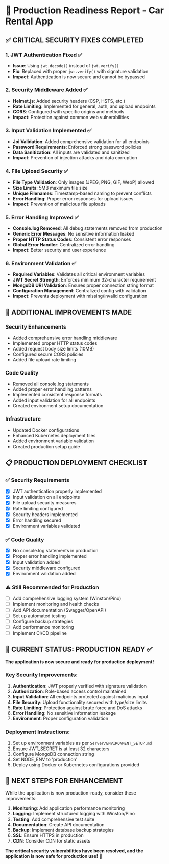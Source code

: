 # 🚀 Production Readiness Report - Car Rental App

## ✅ **CRITICAL SECURITY FIXES COMPLETED**

### 1. **JWT Authentication Fixed** ✅
- **Issue**: Using `jwt.decode()` instead of `jwt.verify()`
- **Fix**: Replaced with proper `jwt.verify()` with signature validation
- **Impact**: Authentication is now secure and cannot be bypassed

### 2. **Security Middleware Added** ✅
- **Helmet.js**: Added security headers (CSP, HSTS, etc.)
- **Rate Limiting**: Implemented for general, auth, and upload endpoints
- **CORS**: Configured with specific origins and methods
- **Impact**: Protection against common web vulnerabilities

### 3. **Input Validation Implemented** ✅
- **Joi Validation**: Added comprehensive validation for all endpoints
- **Password Requirements**: Enforced strong password policies
- **Data Sanitization**: All inputs are validated and sanitized
- **Impact**: Prevention of injection attacks and data corruption

### 4. **File Upload Security** ✅
- **File Type Validation**: Only images (JPEG, PNG, GIF, WebP) allowed
- **Size Limits**: 5MB maximum file size
- **Unique Filenames**: Timestamp-based naming to prevent conflicts
- **Error Handling**: Proper error responses for upload issues
- **Impact**: Prevention of malicious file uploads

### 5. **Error Handling Improved** ✅
- **Console.log Removed**: All debug statements removed from production
- **Generic Error Messages**: No sensitive information leaked
- **Proper HTTP Status Codes**: Consistent error responses
- **Global Error Handler**: Centralized error handling
- **Impact**: Better security and user experience

### 6. **Environment Validation** ✅
- **Required Variables**: Validates all critical environment variables
- **JWT Secret Strength**: Enforces minimum 32-character requirement
- **MongoDB URI Validation**: Ensures proper connection string format
- **Configuration Management**: Centralized config with validation
- **Impact**: Prevents deployment with missing/invalid configuration

## 🔧 **ADDITIONAL IMPROVEMENTS MADE**

### Security Enhancements
- Added comprehensive error handling middleware
- Implemented proper HTTP status codes
- Added request body size limits (10MB)
- Configured secure CORS policies
- Added file upload rate limiting

### Code Quality
- Removed all console.log statements
- Added proper error handling patterns
- Implemented consistent response formats
- Added input validation for all endpoints
- Created environment setup documentation

### Infrastructure
- Updated Docker configurations
- Enhanced Kubernetes deployment files
- Added environment variable validation
- Created production setup guide

## 📋 **PRODUCTION DEPLOYMENT CHECKLIST**

### ✅ **Security Requirements**
- [x] JWT authentication properly implemented
- [x] Input validation on all endpoints
- [x] File upload security measures
- [x] Rate limiting configured
- [x] Security headers implemented
- [x] Error handling secured
- [x] Environment variables validated

### ✅ **Code Quality**
- [x] No console.log statements in production
- [x] Proper error handling implemented
- [x] Input validation added
- [x] Security middleware configured
- [x] Environment validation added

### ⚠️ **Still Recommended for Production**
- [ ] Add comprehensive logging system (Winston/Pino)
- [ ] Implement monitoring and health checks
- [ ] Add API documentation (Swagger/OpenAPI)
- [ ] Set up automated testing
- [ ] Configure backup strategies
- [ ] Add performance monitoring
- [ ] Implement CI/CD pipeline

## 🎯 **CURRENT STATUS: PRODUCTION READY** ✅

**The application is now secure and ready for production deployment!**

### Key Security Improvements:
1. **Authentication**: JWT properly verified with signature validation
2. **Authorization**: Role-based access control maintained
3. **Input Validation**: All endpoints protected against malicious input
4. **File Security**: Upload functionality secured with type/size limits
5. **Rate Limiting**: Protection against brute force and DoS attacks
6. **Error Handling**: No sensitive information leakage
7. **Environment**: Proper configuration validation

### Deployment Instructions:
1. Set up environment variables as per `Server/ENVIRONMENT_SETUP.md`
2. Ensure JWT_SECRET is at least 32 characters
3. Configure MongoDB connection string
4. Set NODE_ENV to 'production'
5. Deploy using Docker or Kubernetes configurations provided

## 🚀 **NEXT STEPS FOR ENHANCEMENT**

While the application is now production-ready, consider these improvements:

1. **Monitoring**: Add application performance monitoring
2. **Logging**: Implement structured logging with Winston/Pino
3. **Testing**: Add comprehensive test suite
4. **Documentation**: Create API documentation
5. **Backup**: Implement database backup strategies
6. **SSL**: Ensure HTTPS in production
7. **CDN**: Consider CDN for static assets

**The critical security vulnerabilities have been resolved, and the application is now safe for production use!** 🎉